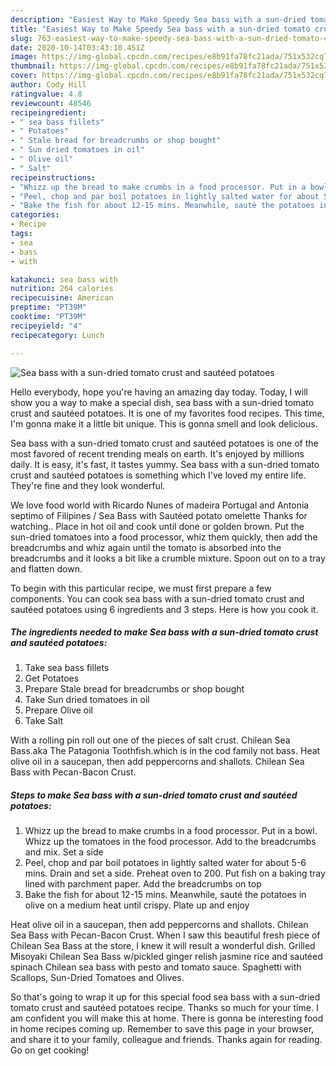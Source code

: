 ```yaml
---
description: "Easiest Way to Make Speedy Sea bass with a sun-dried tomato crust and sautéed potatoes"
title: "Easiest Way to Make Speedy Sea bass with a sun-dried tomato crust and sautéed potatoes"
slug: 763-easiest-way-to-make-speedy-sea-bass-with-a-sun-dried-tomato-crust-and-sauteed-potatoes
date: 2020-10-14T03:43:10.451Z
image: https://img-global.cpcdn.com/recipes/e8b91fa78fc21ada/751x532cq70/sea-bass-with-a-sun-dried-tomato-crust-and-sauteed-potatoes-recipe-main-photo.jpg
thumbnail: https://img-global.cpcdn.com/recipes/e8b91fa78fc21ada/751x532cq70/sea-bass-with-a-sun-dried-tomato-crust-and-sauteed-potatoes-recipe-main-photo.jpg
cover: https://img-global.cpcdn.com/recipes/e8b91fa78fc21ada/751x532cq70/sea-bass-with-a-sun-dried-tomato-crust-and-sauteed-potatoes-recipe-main-photo.jpg
author: Cody Hill
ratingvalue: 4.8
reviewcount: 48546
recipeingredient:
- " sea bass fillets"
- " Potatoes"
- " Stale bread for breadcrumbs or shop bought"
- " Sun dried tomatoes in oil"
- " Olive oil"
- " Salt"
recipeinstructions:
- "Whizz up the bread to make crumbs in a food processor. Put in a bowl. Whizz up the tomatoes in the food processor. Add to the breadcrumbs and mix. Set a side"
- "Peel, chop and par boil potatoes in lightly salted water for about 5-6 mins. Drain and set a side. Preheat oven to 200. Put fish on a baking tray lined with parchment paper. Add the breadcrumbs on top"
- "Bake the fish for about 12-15 mins. Meanwhile, sauté the potatoes in olive on a medium heat until crispy. Plate up and enjoy"
categories:
- Recipe
tags:
- sea
- bass
- with

katakunci: sea bass with 
nutrition: 264 calories
recipecuisine: American
preptime: "PT39M"
cooktime: "PT39M"
recipeyield: "4"
recipecategory: Lunch

---
```



![Sea bass with a sun-dried tomato crust and sautéed potatoes](https://img-global.cpcdn.com/recipes/e8b91fa78fc21ada/751x532cq70/sea-bass-with-a-sun-dried-tomato-crust-and-sauteed-potatoes-recipe-main-photo.jpg)

Hello everybody, hope you're having an amazing day today. Today, I will show you a way to make a special dish, sea bass with a sun-dried tomato crust and sautéed potatoes. It is one of my favorites food recipes. This time, I'm gonna make it a little bit unique. This is gonna smell and look delicious.

Sea bass with a sun-dried tomato crust and sautéed potatoes is one of the most favored of recent trending meals on earth. It's enjoyed by millions daily. It is easy, it's fast, it tastes yummy. Sea bass with a sun-dried tomato crust and sautéed potatoes is something which I've loved my entire life. They're fine and they look wonderful.

We love food world with Ricardo Nunes of madeira Portugal and Antonia septimo of Filipines / Sea Bass with Sautéed potato omelette Thanks for watching.. Place in hot oil and cook until done or golden brown. Put the sun-dried tomatoes into a food processor, whiz them quickly, then add the breadcrumbs and whiz again until the tomato is absorbed into the breadcrumbs and it looks a bit like a crumble mixture. Spoon out on to a tray and flatten down.


To begin with this particular recipe, we must first prepare a few components. You can cook sea bass with a sun-dried tomato crust and sautéed potatoes using 6 ingredients and 3 steps. Here is how you cook it.

<!--inarticleads1-->

##### The ingredients needed to make Sea bass with a sun-dried tomato crust and sautéed potatoes:

1. Take  sea bass fillets
1. Get  Potatoes
1. Prepare  Stale bread for breadcrumbs or shop bought
1. Take  Sun dried tomatoes in oil
1. Prepare  Olive oil
1. Take  Salt


With a rolling pin roll out one of the pieces of salt crust. Chilean Sea Bass.aka The Patagonia Toothfish.which is in the cod family not bass. Heat olive oil in a saucepan, then add peppercorns and shallots. Chilean Sea Bass with Pecan-Bacon Crust. 

<!--inarticleads2-->

##### Steps to make Sea bass with a sun-dried tomato crust and sautéed potatoes:

1. Whizz up the bread to make crumbs in a food processor. Put in a bowl. Whizz up the tomatoes in the food processor. Add to the breadcrumbs and mix. Set a side
1. Peel, chop and par boil potatoes in lightly salted water for about 5-6 mins. Drain and set a side. Preheat oven to 200. Put fish on a baking tray lined with parchment paper. Add the breadcrumbs on top
1. Bake the fish for about 12-15 mins. Meanwhile, sauté the potatoes in olive on a medium heat until crispy. Plate up and enjoy


Heat olive oil in a saucepan, then add peppercorns and shallots. Chilean Sea Bass with Pecan-Bacon Crust. When I saw this beautiful fresh piece of Chilean Sea Bass at the store, I knew it will result a wonderful dish. Grilled Misoyaki Chilean Sea Bass w/pickled ginger relish jasmine rice and sautéed spinach Chilean sea bass with pesto and tomato sauce. Spaghetti with Scallops, Sun-Dried Tomatoes and Olives. 

So that's going to wrap it up for this special food sea bass with a sun-dried tomato crust and sautéed potatoes recipe. Thanks so much for your time. I am confident you will make this at home. There is gonna be interesting food in home recipes coming up. Remember to save this page in your browser, and share it to your family, colleague and friends. Thanks again for reading. Go on get cooking!
